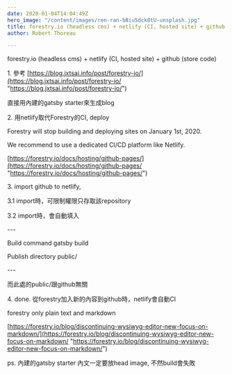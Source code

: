 ```yaml
---
date: 2020-01-04T14:04:49Z
hero_image: "/content/images/ren-ran-bBiuSdck8tU-unsplash.jpg"
title: forestry.io (headless cms) + netlify (CI, hosted site) + github (store code)
author: Robert Thoreau

---
```

forestry.io (headless cms) + netlify (CI, hosted site) + github (store code)

1\. 參考 [https://blog.jxtsai.info/post/forestry-io/](https://blog.jxtsai.info/post/forestry-io/ "https://blog.jxtsai.info/post/forestry-io/")

直接用內建的gatsby starter來生成blog

2\. 用netlify取代Forestry的CI, deploy

Forestry will stop building and deploying sites on January 1st, 2020.

We recommend to use a dedicated CI/CD platform like Netlify.

  [https://forestry.io/docs/hosting/github-pages/](https://forestry.io/docs/hosting/github-pages/ "https://forestry.io/docs/hosting/github-pages/")

3\. import github to netlify,

3\.1 import時，可限制權限只存取該repository

3\.2 import時，會自動填入

\---

Build command   gatsby build

Publish directory   public/

\---

而此處的public/跟github無關

4\. done. 從forestry加入新的內容到github時，netlify會自動CI

forestry only plain text and markdown

  [https://forestry.io/blog/discontinuing-wysiwyg-editor-new-focus-on-markdown/](https://forestry.io/blog/discontinuing-wysiwyg-editor-new-focus-on-markdown/ "https://forestry.io/blog/discontinuing-wysiwyg-editor-new-focus-on-markdown/")

ps. 內建的gatsby starter 內文一定要放head image, 不然build會失敗